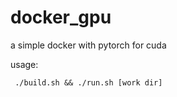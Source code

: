 # docker_gpu
a simple docker with pytorch for cuda 

usage:

```
 ./build.sh && ./run.sh [work dir]
```
